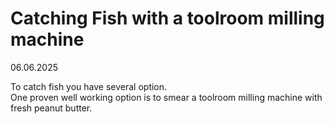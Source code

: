 # Catching Fish with a toolroom milling machine
06.06.2025

To catch fish you have several option.  
One proven well working option is to smear a toolroom milling machine with fresh peanut butter.